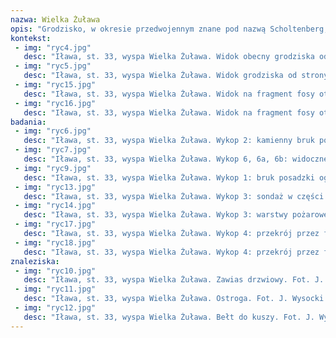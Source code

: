 ```yaml
---
nazwa: Wielka Żuława
opis: "Grodzisko, w okresie przedwojennym znane pod nazwą Scholtenberg, położone jest w południowo-wschodniej części wyspy Wielka Żuława na jeziorze Jeziorak, na wysokim brzegu stromo opadającym do jeziora. Grodzisko wymieniane jest w literaturze polskiej i niemieckiej z końca XIX i początku XX wieku , jest ono także zaznaczone na mapie grodzisk opracowanej przez W. Antoniewicza i Z. Wartołowską. Wpisane zostało do rejestru zabytków w roku 1986."
kontekst:
 - img: "ryc4.jpg"
   desc: "Iława, st. 33, wyspa Wielka Żuława. Widok obecny grodziska od strony południowo-zachodniej. Fot. Z. Kobyliński."
 - img: "ryc5.jpg"
   desc: "Iława, st. 33, wyspa Wielka Żuława. Widok grodziska od strony południowo-wschodniej z widocznymi elementami ośrodka wypoczynkowego. Fot. Ł. Łasiński 2010."
 - img: "ryc15.jpg"
   desc: "Iława, st. 33, wyspa Wielka Żuława. Widok na fragment fosy otaczającej grodzisko od północnego-wschodu. Fot. Z. Kobyliński."
 - img: "ryc16.jpg"
   desc: "Iława, st. 33, wyspa Wielka Żuława. Widok na fragment fosy otaczającej grodzisko od zachodu. Fot. Z. Kobyliński."
badania:
 - img: "ryc6.jpg"
   desc: "Iława, st. 33, wyspa Wielka Żuława. Wykop 2: kamienny bruk posadzki budynku częściowo zniszczony obudową grobu i kwatery cmentarnej. Fot. J. Wysocki."
 - img: "ryc7.jpg"
   desc: "Iława, st. 33, wyspa Wielka Żuława. Wykop 6, 6a, 6b: widoczne resztki instalacji, których wkopy zniszczyły struktury zabytkowe. Fot. J. Wysocki."
 - img: "ryc9.jpg"
   desc: "Iława, st. 33, wyspa Wielka Żuława. Wykop 1: bruk posadzki ograniczony drewnianą belką (podwalinową?). Fot. J. Wysocki."
 - img: "ryc13.jpg"
   desc: "Iława, st. 33, wyspa Wielka Żuława. Wykop 3: sondaż w części wschodniej wykopu z warstwami pożarowymi. Fot. J. Wysocki."
 - img: "ryc14.jpg"
   desc: "Iława, st. 33, wyspa Wielka Żuława. Wykop 3: warstwy pożarowe we wschodniej ścianie wykopu. Fot. J. Wysocki."
 - img: "ryc17.jpg"
   desc: "Iława, st. 33, wyspa Wielka Żuława. Wykop 4: przekrój przez fosę, ściana W wykopu. Fot. J. Wysocki."
 - img: "ryc18.jpg"
   desc: "Iława, st. 33, wyspa Wielka Żuława. Wykop 4: przekrój przez fosę, ściana E wykopu z kamieniami z osuwiska stożka gródka. Fot. J. Wysocki."
znaleziska:
 - img: "ryc10.jpg"
   desc: "Iława, st. 33, wyspa Wielka Żuława. Zawias drzwiowy. Fot. J. Wysocki."
 - img: "ryc11.jpg"
   desc: "Iława, st. 33, wyspa Wielka Żuława. Ostroga. Fot. J. Wysocki."
 - img: "ryc12.jpg"
   desc: "Iława, st. 33, wyspa Wielka Żuława. Bełt do kuszy. Fot. J. Wysocki."
---
```

